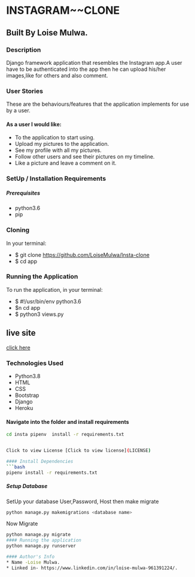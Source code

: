 # INSTAGRAM~~CLONE
## Built By Loise Mulwa.
### Description
Django framework application that resembles the Instagram app.A user have to be authenticated into the app then he can upload his/her images,like for others and also comment.

### User Stories
These are the behaviours/features that the application implements for use by a user.

#### As a user I would like:
* To the application to start using.
* Upload my pictures to the application.
* See my profile with all my pictures.
* Follow other users and see their pictures on my timeline.
* Like a picture and leave a comment on it.







### SetUp / Installation Requirements
##### Prerequisites
* python3.6
* pip

### Cloning
In your terminal:

 * $ git clone https://github.com/LoiseMulwa/Insta-clone
 * $ cd app
 
### Running the Application
To run the application, in your terminal:
 * $ #!/usr/bin/env python3.6
 * $n cd app
 * $ python3 views.py
## live site
 [click here]()

### Technologies Used
* Python3.8
* HTML
* CSS
* Bootstrap
* Django
* Heroku

#### Navigate into the folder and install requirements  
 ```bash 
cd insta pipenv  install -r requirements.txt 


Click to view License [Click to view license](LICENSE)

#### Install Dependencies  
 ```bash 
 pipenv install -r requirements.txt 

```  


##### Setup Database  
  SetUp your database User,Password, Host then make migrate  
 ```bash 
python manage.py makemigrations <database name>
 ``` 
 Now Migrate  
 ```bash 
 python manage.py migrate 
 #### Running the application
python manage.py runserver
 
#### Author's Info
* Name -Loise Mulwa.
* Linked in- https://www.linkedin.com/in/loise-mulwa-961391224/.
 




